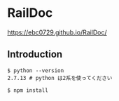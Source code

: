 # RailDoc
https://ebc0729.github.io/RailDoc/

## Introduction
```
$ python --version
2.7.13 # python は2系を使ってください

$ npm install
```
